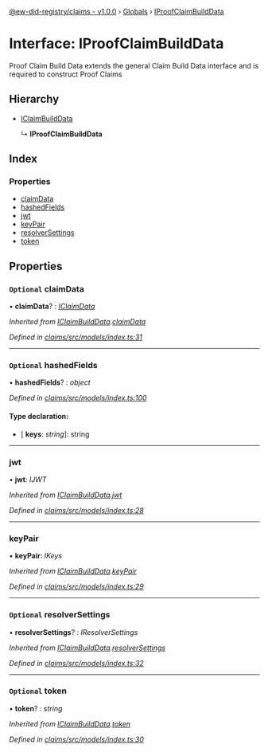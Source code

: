 [@ew-did-registry/claims - v1.0.0](../README.md) › [Globals](../globals.md) › [IProofClaimBuildData](iproofclaimbuilddata.md)

# Interface: IProofClaimBuildData

Proof Claim Build Data extends the general Claim Build Data
interface and is required to construct Proof Claims

## Hierarchy

* [IClaimBuildData](iclaimbuilddata.md)

  ↳ **IProofClaimBuildData**

## Index

### Properties

* [claimData](iproofclaimbuilddata.md#optional-claimdata)
* [hashedFields](iproofclaimbuilddata.md#optional-hashedfields)
* [jwt](iproofclaimbuilddata.md#jwt)
* [keyPair](iproofclaimbuilddata.md#keypair)
* [resolverSettings](iproofclaimbuilddata.md#optional-resolversettings)
* [token](iproofclaimbuilddata.md#optional-token)

## Properties

### `Optional` claimData

• **claimData**? : *[IClaimData](iclaimdata.md)*

*Inherited from [IClaimBuildData](iclaimbuilddata.md).[claimData](iclaimbuilddata.md#optional-claimdata)*

*Defined in [claims/src/models/index.ts:31](https://github.com/energywebfoundation/ew-did-registry/blob/beea45f/packages/claims/src/models/index.ts#L31)*

___

### `Optional` hashedFields

• **hashedFields**? : *object*

*Defined in [claims/src/models/index.ts:100](https://github.com/energywebfoundation/ew-did-registry/blob/beea45f/packages/claims/src/models/index.ts#L100)*

#### Type declaration:

* \[ **keys**: *string*\]: string

___

###  jwt

• **jwt**: *IJWT*

*Inherited from [IClaimBuildData](iclaimbuilddata.md).[jwt](iclaimbuilddata.md#jwt)*

*Defined in [claims/src/models/index.ts:28](https://github.com/energywebfoundation/ew-did-registry/blob/beea45f/packages/claims/src/models/index.ts#L28)*

___

###  keyPair

• **keyPair**: *IKeys*

*Inherited from [IClaimBuildData](iclaimbuilddata.md).[keyPair](iclaimbuilddata.md#keypair)*

*Defined in [claims/src/models/index.ts:29](https://github.com/energywebfoundation/ew-did-registry/blob/beea45f/packages/claims/src/models/index.ts#L29)*

___

### `Optional` resolverSettings

• **resolverSettings**? : *IResolverSettings*

*Inherited from [IClaimBuildData](iclaimbuilddata.md).[resolverSettings](iclaimbuilddata.md#optional-resolversettings)*

*Defined in [claims/src/models/index.ts:32](https://github.com/energywebfoundation/ew-did-registry/blob/beea45f/packages/claims/src/models/index.ts#L32)*

___

### `Optional` token

• **token**? : *string*

*Inherited from [IClaimBuildData](iclaimbuilddata.md).[token](iclaimbuilddata.md#optional-token)*

*Defined in [claims/src/models/index.ts:30](https://github.com/energywebfoundation/ew-did-registry/blob/beea45f/packages/claims/src/models/index.ts#L30)*

